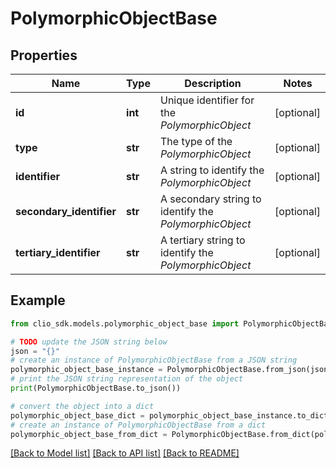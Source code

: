 # PolymorphicObjectBase


## Properties

Name | Type | Description | Notes
------------ | ------------- | ------------- | -------------
**id** | **int** | Unique identifier for the *PolymorphicObject* | [optional] 
**type** | **str** | The type of the *PolymorphicObject* | [optional] 
**identifier** | **str** | A string to identify the *PolymorphicObject* | [optional] 
**secondary_identifier** | **str** | A secondary string to identify the *PolymorphicObject* | [optional] 
**tertiary_identifier** | **str** | A tertiary string to identify the *PolymorphicObject* | [optional] 

## Example

```python
from clio_sdk.models.polymorphic_object_base import PolymorphicObjectBase

# TODO update the JSON string below
json = "{}"
# create an instance of PolymorphicObjectBase from a JSON string
polymorphic_object_base_instance = PolymorphicObjectBase.from_json(json)
# print the JSON string representation of the object
print(PolymorphicObjectBase.to_json())

# convert the object into a dict
polymorphic_object_base_dict = polymorphic_object_base_instance.to_dict()
# create an instance of PolymorphicObjectBase from a dict
polymorphic_object_base_from_dict = PolymorphicObjectBase.from_dict(polymorphic_object_base_dict)
```
[[Back to Model list]](../README.md#documentation-for-models) [[Back to API list]](../README.md#documentation-for-api-endpoints) [[Back to README]](../README.md)


